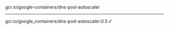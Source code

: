 gcr.io/google-containers/dns-pod-autoscaler 

----
gcr.io/google_containers/dns-pod-autoscaler:0.5 √

